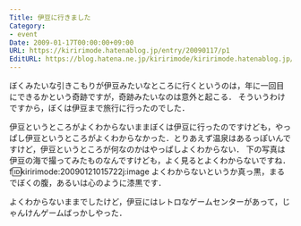 ```yaml
---
Title: 伊豆に行きました
Category:
- event
Date: 2009-01-17T00:00:00+09:00
URL: https://kiririmode.hatenablog.jp/entry/20090117/p1
EditURL: https://blog.hatena.ne.jp/kiririmode/kiririmode.hatenablog.jp/atom/entry/8454420450078213585
---
```



ぼくみたいな引きこもりが伊豆みたいなところに行くというのは，年に一回目にできるかという奇跡ですが，奇跡みたいなのは意外と起こる．
そういうわけですから，ぼくは伊豆まで旅行に行ったのでした．

伊豆というところがよくわからないままぼくは伊豆に行ったのですけども，やっぱし伊豆というところがよくわからなかった．とりあえず温泉はあるっぽいんですけど，伊豆というところが何なのかはやっぱしよくわからない．
下の写真は伊豆の海で撮ってみたものなんですけども，よく見るとよくわからないですね．
f:id:kiririmode:20090121015722j:image
よくわからないというか真っ黒，まるでぼくの腹，あるいは心のように漆黒です．

よくわからないままでしたけど，伊豆にはレトロなゲームセンターがあって，じゃんけんゲームばっかしやった．
